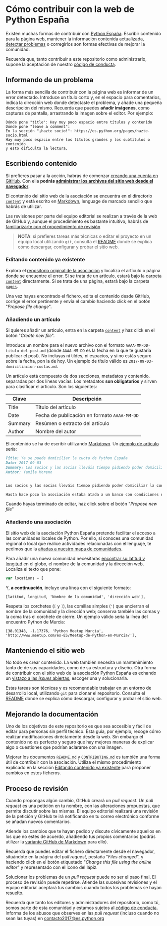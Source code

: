 # Cómo contribuir con la web de Python España

Existen muchas formas de contribuir con [Python España](http://es.python.org). Escribir contenido para la página web, mantener la información contenida actualizada, [detectar problemas](https://github.com/python-spain/web/issues/new) o corregirlos son formas efectivas de mejorar la comunidad.

Recuerda que, tanto contribuir a este repositorio como administrarlo, supone la aceptación de nuestro [código de conducta](https://github.com/python-spain/web/blob/master/CODE_OF_CONDUCT.md#code-of-conduct).

## Informando de un problema

La forma más sencilla de contribuir con la página web es informar de un error detectado. Introduce un título corto y, en el espacio para comentarios, indica la dirección web donde detectaste el problema, y añade una pequeña descripción del mismo. Recuerda que puedes **añadir imágenes**, como capturas de pantalla, arrastrando la imagen sobre el editor. Por ejemplo:

```
Dónde pone "title": Hay muy poco espacio entre títulos y contenido
Dónde pone "leave a comment":
En la sección "¡hazte socio!": https://es.python.org/pages/hazte-socio.html
Hay muy poco espacio entre los títulos grandes y los subtítulos o contenido
y esto dificulta la lectura.
```

## Escribiendo contenido

Si prefieres pasar a la acción, habrás de comenzar [creando una cuenta en GitHub](https://github.com/join). Con ella **podrás [administrar los archivos del sitio web desde el navegador](https://help.github.com/articles/managing-files-on-github/)**.

El contenido del sitio web de la asociación se encuentra en el directorio [`content`](https://github.com/python-spain/web/tree/master/content) y está escrito en [Markdown](https://daringfireball.net/projects/markdown/syntax), lenguage de marcado sencillo que habrás de utilizar.

Las revisiones por parte del equipo editorial se realizan a través de la web de GitHub y, aunque el procedimiento es bastante intuitivo, habrás de [familiarizarte con el procedimiento de revisión](#proceso-de-revisión).

> **NOTA**: si prefieres tareas más técnicas o editar el proyecto en un equipo local utilizando `git`, consulta el [README](https://github.com/python-spain/web/#sitio-web-de-la-asociación-python-españa) donde se explica cómo descargar, configurar y probar el sitio web.

### Editando contenido ya existente

Explora el [repositorio original de la asociación](https://github.com/python-spain/web/) y localiza el artículo o página donde se encuentre el error. Si se trata de un artículo, estará bajo la carpeta [`content`](https://github.com/python-spain/web/tree/master/content) directamente. Si se trata de una página, estará bajo la carpeta [`pages`](https://github.com/python-spain/web/tree/master/content/pages).

Una vez hayas encontrado el fichero, edita el contenido desde GitHub, corrige el error pertinente y envía el cambio haciendo click en el botón "_Propose file change_".

### Añadiendo un artículo

Si quieres añadir un artículo, entra en la carpeta [`content`](https://github.com/python-spain/web/tree/master/content) y haz click en el botón "_Create new file_".

Introduce un nombre para el nuevo archivo con el formato `AAAA-MM-DD-titulo-del-post.md` (donde `AAAA-MM-DD` es la fecha en la que te gustaría publicar el post). No incluyas ni tildes, ni espacios, y si no estás seguro sobre la fecha, pon la de hoy. Un ejemplo de título válido es `2017-09-03-domiciliacion-cuotas.md`.

Un artículo está compuesto de dos secciones, metadatos y contenido, separadas por dos líneas vacías. Los metadatos **son obligatorios** y sirven para clasificar el artículo. Son los siguientes:

| Clave   | Descripción                                  |
|---------|----------------------------------------------|
| Title   | Título del artículo                          |
| Date    | Fecha de publicación en formato `AAAA-MM-DD` |
| Summary | Resúmen o extracto del artículo              |
| Author  | Nombre del autor                             |

El contenido se ha de escribir utilizando [Markdown](https://daringfireball.net/projects/markdown/syntax). Un [ejemplo de artículo](https://raw.githubusercontent.com/python-spain/web/master/content/2017-09-03-domiciliacion-cuotas.md) sería:

```md
Title: Ya se puede domiciliar la cuota de Python España
Date: 2017-09-03
Summary: Los socios y las socias lleváis tiempo pidiendo poder domiciliar la cuota de la Asociación. Tras mucho esfuerzo, al fin podemos comunicaros que ¡ya se puede hacer!
Author: Yamila Moreno


Los socios y las socias lleváis tiempo pidiendo poder domiciliar la cuota de la Asociación. Tras mucho esfuerzo, al fin podemos comunicaros que ¡ya se puede hacer!

Hasta hace poco la asociación estaba atada a un banco con condiciones draconianas para varias operaciones, entre ellas la domiciliación. Desde la Junta Directiva no veíamos bien que de los 30€ de la cuota, una parte significativa se fuera para pagar la comisión del banco.
```

Cuando hayas terminado de editar, haz click sobre el botón "_Propose new file_"

### Añadiendo una asociación

El sitio web de la asociación Python España pretende facilitar el acceso a las comunidades locales de Python. Por ello, si conoces una comunidad regional o local que realice actividades relacionadas con el lenguaje, te pedimos que la [añadas a nuestro mapa de comunidades](https://github.com/python-spain/web/edit/master/content/pages/comunidades.md).

Para añadir una nueva comunidad necesitarás [encontrar su latitud y longitud](http://www.mapcoordinates.net/en) en el globo, el nombre de la comunidad y la dirección web. Localiza el texto que pone:

```js
var locations = [
```

Y, **a continuación**, incluye una línea con el siguiente formato:

```
[latitud, longitud, 'Nombre de la comunidad', 'dirección web'],
```

Respeta los corchetes (`[` y `]`), las comillas simples (`'`) que encierran el nombre de la comunidad y la dirección web; conserva también las comas y la coma tras el corchete de cierre. Un ejemplo válido sería la línea del encuentro Python de Murcia:

```
[38.01348, -1.17376, 'Python Meetup Murcia', 'http://www.meetup.com/es-ES/Meetup-de-Python-en-Murcia/'],
```

## Manteniendo el sitio web

No todo es crear contenido. La web también necesita un mantenimiento tanto de de sus capacidades, como de su estructura y diseño. Otra forma de contribuir con el sitio web de la asociación Python España es echando un [vistazo a las _issues_ abiertas](https://github.com/python-spain/web/issues), escoger una y solucionarla.

Estas tareas son técnicas y es recomendable trabajar en un entorno de desarrollo local, utilizando `git` para clonar el repositorio. Consulta el [README](https://github.com/python-spain/web/#sitio-web-de-la-asociación-python-españa) donde se explica cómo descargar, configurar y probar el sitio web.

## Mejorando la documentación

Uno de los objetivos de este repositorio es que sea accesible y fácil de editar para personas sin perfil técnico. Esta guía, por ejemplo, recoge cómo realizar modificaciones diréctamente desde la web. Sin embargo el contenido no es perfecto y seguro que hay mejores maneras de explicar algo o cuestiones que podrían aclararse con una imagen.

Mejorar los documentos [`README.md`](https://github.com/python-spain/web/tree/master/README.md) y [`CONTRIBUTING.md`](https://github.com/python-spain/web/tree/master/CONTRIBUTING.md) es también una forma útil de contribuir con la asociación. Utiliza el mismo procedimiento explicado en la sección [Editando contenido ya existente](#editando-contenido-ya-existente) para proponer cambios en estos ficheros.

## Proceso de revisión

Cuando propongas algún cambio, GitHub creará un _pull request_. Un _pull request_ es una petición en tu nombre, con las alteraciones propuestas, que permite discutir sobre las mismas. El equipo editorial realizará una revisión de la petición y GitHub te irá notificando en tu correo electrónico conforme se añadan nuevos comentarios.

Atiende los cambios que te hayan pedido y discute cívicamente aquellos en los que no estés de acuerdo, añadiendo tus propios comentarios (podrás utilizar la [variante GitHub de Markdown](https://guides.github.com/features/mastering-markdown/) para ello).

Recuerda que puedes editar el fichero directamente desde el navegador, situándote en la página del _pull request_, pestaña "_Files changed_", y haciendo click en el botón etiquetado "_Change this file using the online editor_" y representado con el icono del lápiz.

Solucionar los problemas de un _pull request_ puede no ser el paso final. El proceso de revisión puede repetirse. Atiende las sucesivas revisiones y el equipo editorial aceptará tus cambios cuando todos los problemas se hayan resuelto.

Recuerda que tanto los editores y administradores del repositorio, como tú, somos parte de esta comunidad y estamos sujetos al [código de conducta](https://github.com/python-spain/web/blob/master/CODE_OF_CONDUCT.md#code-of-conduct). Informa de los abusos que observes en las _pull request_ (incluso cuando no sean las tuyas) en contacto2017@es.python.org
